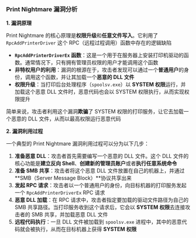 ### Print Nightmare 漏洞分析

**1. 漏洞原理**

Print Nightmare 的核心原理是**权限升级**和**任意文件写入**。它利用了 `RpcAddPrinterDriver` 这个 RPC（远程过程调用）函数中存在的逻辑缺陷

- **`RpcAddPrinterDriverEx` 函数**：这是一个用于在服务器上安装打印机驱动的函数。通常情况下，只有拥有管理员权限的用户才能调用这个函数
- **非特权用户的利用**：漏洞的根源在于，攻击者发现可以通过一个**普通用户**的身份，调用这个函数，并让其加载一个**恶意的 DLL 文件**
- **权限升级**：当打印后台处理程序（`spoolsv.exe`）以 **SYSTEM 权限**运行，并加载这个恶意 DLL 文件时，恶意代码也会以 SYSTEM 权限执行，从而实现权限提升

简单来说，攻击者利用这个漏洞**欺骗**了 SYSTEM 权限的打印服务，让它去加载一个恶意的 DLL 文件，从而以最高权限运行恶意代码

**2. 漏洞利用过程**

一个典型的 Print Nightmare 漏洞利用过程可以分为以下几步：

1. **准备恶意 DLL**：攻击者首先需要编写一个恶意的 DLL 文件。这个 DLL 文件的核心功能是**建立反向 Shell**、**创建新的管理员账户**或者**执行任意系统命令**
2. **准备 SMB 共享**：攻击者将这个恶意 DLL 文件放置在自己的机器上，并通过 **SMB（Server Message Block）**协议共享出来
3. **发起 RPC 请求**：攻击者以一个普通用户的身份，向目标机器的打印服务发起一个 `RpcAddPrinterDriverEx` RPC 请求
4. **恶意 DLL 加载**：在 RPC 请求中，攻击者指定要加载的驱动文件路径为自己的 SMB 共享路径。当打印服务收到这个请求后，它会以 **SYSTEM 权限**去连接攻击者的 SMB 共享，并加载恶意 DLL 文件
5. **远程代码执行**：一旦 DLL 文件被加载到 `spoolsv.exe` 进程中，其中的恶意代码就会被执行，从而在目标机器上获得 **SYSTEM 权限**